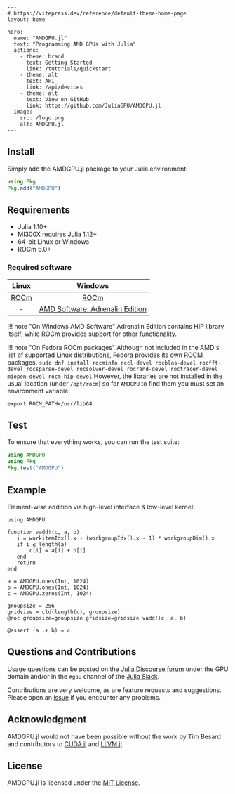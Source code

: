 ```@raw html
---
# https://vitepress.dev/reference/default-theme-home-page
layout: home

hero:
  name: "AMDGPU.jl"
  text: "Programming AMD GPUs with Julia"
  actions:
    - theme: brand
      text: Getting Started
      link: /tutorials/quickstart
    - theme: alt
      text: API
      link: /api/devices
    - theme: alt
      text: View on GitHub
      link: https://github.com/JuliaGPU/AMDGPU.jl
  image:
    src: /logo.png
    alt: AMDGPU.jl
---
```

## Install

Simply add the AMDGPU.jl package to your Julia environment:

```julia
using Pkg
Pkg.add("AMDGPU")
```

## Requirements

- Julia 1.10+
- MI300X requires Julia 1.12+
- 64-bit Linux or Windows
- ROCm 6.0+

### Required software

|Linux|Windows|
|:---:|:---:|
|[ROCm](https://rocm.docs.amd.com/en/latest/deploy/linux/quick_start.html)|[ROCm](https://rocm.docs.amd.com/en/latest/deploy/windows/quick_start.html)|
|-|[AMD Software: Adrenalin Edition](https://www.amd.com/en/technologies/software)|

!!! note "On Windows AMD Software"
    Adrenalin Edition contains HIP library itself, while ROCm provides support for other functionality.

!!! note "On Fedora ROCm packages"
    Although not included in the AMD's list of supported Linux distributions,
    Fedora provides its own ROCM packages.
    ```
    sudo dnf install rocminfo rccl-devel rocblas-devel rocfft-devel rocsparse-devel rocsolver-devel rocrand-devel roctracer-devel miopen-devel rocm-hip-devel
    ```
However, the libraries are not installed in the usual location (under 
`/opt/rocm`) so for `AMDGPU` to find them you must set an environment variable.
```
export ROCM_PATH=/usr/lib64
```

## Test

To ensure that everything works, you can run the test suite:

```julia
using AMDGPU
using Pkg
Pkg.test("AMDGPU")
```

## Example

Element-wise addition via high-level interface & low-level kernel:

```@example vadd
using AMDGPU

function vadd!(c, a, b)
   i = workitemIdx().x + (workgroupIdx().x - 1) * workgroupDim().x
   if i ≤ length(a)
       c[i] = a[i] + b[i]
   end
   return
end

a = AMDGPU.ones(Int, 1024)
b = AMDGPU.ones(Int, 1024)
c = AMDGPU.zeros(Int, 1024)

groupsize = 256
gridsize = cld(length(c), groupsize)
@roc groupsize=groupsize gridsize=gridsize vadd!(c, a, b)

@assert (a .+ b) ≈ c
```

## Questions and Contributions

Usage questions can be posted on the
[Julia Discourse forum](https://discourse.julialang.org/c/domain/gpu)
under the GPU domain and/or in the `#gpu` channel of the
[Julia Slack](https://julialang.org/community/).

Contributions are very welcome, as are feature requests and suggestions.
Please open an [issue](https://github.com/JuliaGPU/AMDGPU.jl/issues) if you encounter any problems.

## Acknowledgment

AMDGPU.jl would not have been possible without the work by Tim Besard and
contributors to [CUDA.jl](https://github.com/JuliaGPU/CUDA.jl) and
[LLVM.jl](https://github.com/maleadt/LLVM.jl).

## License

AMDGPU.jl is licensed under the
[MIT License](https://github.com/JuliaGPU/AMDGPU.jl/blob/master/LICENSE.md).
